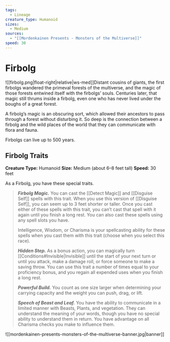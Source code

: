```yaml
---
tags:
  - Lineage
creature_type: Humanoid
sizes:
  - Medium
sources:
  - "[[Mordenkainen Presents - Monsters of the Multiverse]]"
speed: 30
---
```


# Firbolg

![[firbolg.png|float-right|relative|ws-med]]Distant cousins of giants, the first firbolgs wandered the primeval forests of the multiverse, and the magic of those forests entwined itself with the firbolgs’ souls. Centuries later, that magic still thrums inside a firbolg, even one who has never lived under the boughs of a great forest.

A firbolg’s magic is an obscuring sort, which allowed their ancestors to pass through a forest without disturbing it. So deep is the connection between a firbolg and the wild places of the world that they can communicate with flora and fauna.

Firbolgs can live up to 500 years.

## Firbolg Traits

**Creature Type:** Humanoid
**Size:** Medium (about 6–8 feet tall)
**Speed:** 30 feet

As a Firbolg, you have these special traits.
>**_Firbolg Magic._** You can cast the [[Detect Magic]] and [[Disguise Self]] spells with this trait. When you use this version of [[Disguise Self]], you can seem up to 3 feet shorter or taller. Once you cast either of these spells with this trait, you can’t cast that spell with it again until you finish a long rest. You can also cast these spells using any spell slots you have.
>
>Intelligence, Wisdom, or Charisma is your spellcasting ability for these spells when you cast them with this trait (choose when you select this race).
>
>**_Hidden Step._** As a bonus action, you can magically turn [[Conditions#Invisible|Invisible]] until the start of your next turn or until you attack, make a damage roll, or force someone to make a saving throw. You can use this trait a number of times equal to your proficiency bonus, and you regain all expended uses when you finish a long rest.
>
>**_Powerful Build._** You count as one size larger when determining your carrying capacity and the weight you can push, drag, or lift.
>
>**_Speech of Beast and Leaf._** You have the ability to communicate in a limited manner with Beasts, Plants, and vegetation. They can understand the meaning of your words, though you have no special ability to understand them in return. You have advantage on all Charisma checks you make to influence them.

![[mordenkainen-presents-monsters-of-the-multiverse-banner.jpg|banner]]
